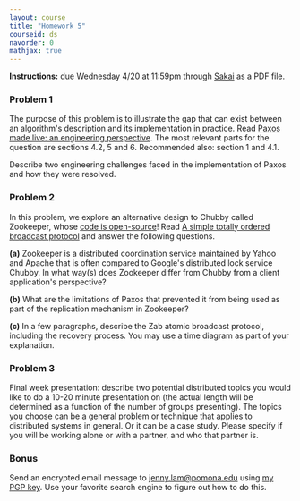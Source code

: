 ```yaml
---
layout: course
title: "Homework 5"
courseid: ds
navorder: 0
mathjax: true
---
```


__Instructions:__ due Wednesday 4/20 at 11:59pm through [Sakai](http://sakai.claremont.edu) as a PDF file.

### Problem 1

The purpose of this problem is to illustrate the gap that can exist between an algorithm's description and its implementation in practice. Read [Paxos made live: an engineering perspective](http://research.google.com/archive/paxos_made_live.pdf). The most relevant parts for the question are sections 4.2, 5 and 6. Recommended also: section 1 and 4.1.

Describe two engineering challenges faced in the implementation of Paxos and how they were resolved.

### Problem 2

In this problem, we explore an alternative design to Chubby called Zookeeper, whose [code is open-source](https://zookeeper.apache.org/)! Read [A simple totally ordered broadcast protocol](http://dl.acm.org/citation.cfm?id=1529978) and answer the following questions.

__(a)__ Zookeeper is a distributed coordination service maintained by Yahoo and Apache that is often compared to Google's distributed lock service Chubby. In what way(s) does Zookeeper differ from Chubby from a client application's perspective?

__(b)__ What are the limitations of Paxos that prevented it from being used as part of the replication mechanism in Zookeeper?

__(c)__ In a few paragraphs, describe the Zab atomic broadcast protocol, including the recovery process. You may use a time diagram as part of your explanation.

### Problem 3

Final week presentation: describe two potential distributed topics you would like to do a 10-20 minute presentation on (the actual length will be determined as a function of the number of groups presenting). The topics you choose can be a general problem or technique that applies to distributed systems in general. Or it can be a case study. Please specify if you will be working alone or with a partner, and who that partner is.

### Bonus

Send an encrypted email message to [jenny.lam@pomona.edu](mailto:jenny.lam@pomona.edu) using [my PGP key](key.asc). Use your favorite search engine to figure out how to do this.
